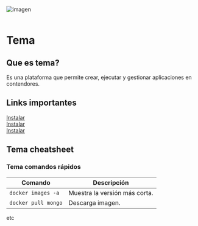 <img src="image.png" alt="imagen" style="display: block; margin: 0 auto;"> <br>

# Tema 

## Que es tema? 
Es una plataforma que permite crear, ejecutar y gestionar aplicaciones en contendores.<br>

## Links importantes 
[Instalar](https://www.youtube.com/w)<br> 
[Instalar](https://www.youtube.com/w)<br> 
[Instalar](https://www.youtube.com/w)<br> 

## Tema cheatsheet

### Tema comandos rápidos
| Comando                        | Descripción                                   | 
|--------------------------------|-----------------------------------------------|
| `docker images -a`             | Muestra la versión más corta.                 |
| `docker pull mongo`            | Descarga imagen.                              | 

etc